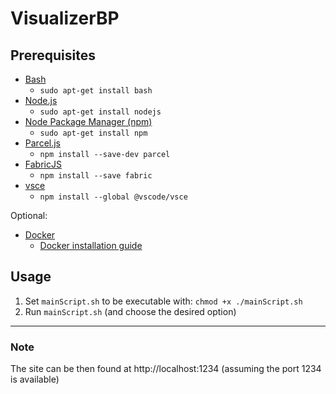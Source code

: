 # VisualizerBP

## Prerequisites
- [Bash](https://www.gnu.org/software/bash/)
  - `sudo apt-get install bash`
- [Node.js](https://nodejs.org/en)
  - `sudo apt-get install nodejs`
- [Node Package Manager (npm)](https://www.npmjs.com/)
  - `sudo apt-get install npm`
- [Parcel.js](https://parceljs.org/)
  - `npm install --save-dev parcel`
- [FabricJS](http://www.fabricjs.com/)
  - `npm install --save fabric`
- [vsce](https://github.com/microsoft/vscode-vsce)
  - `npm install --global @vscode/vsce`

Optional:
- [Docker](https://www.docker.com/)
  - [Docker installation guide](https://docs.docker.com/engine/install/ubuntu/)

## Usage
1. Set `mainScript.sh` to be executable with: `chmod +x ./mainScript.sh`
2. Run `mainScript.sh` (and choose the desired option)

___
### Note
The site can be then found at http://localhost:1234 (assuming the port 1234 is available)
